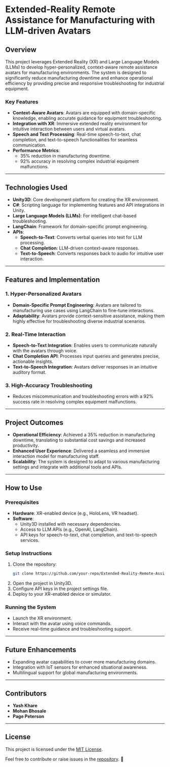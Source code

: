 # Extended-Reality Remote Assistance for Manufacturing with LLM-driven Avatars

## Overview

This project leverages Extended Reality (XR) and Large Language Models (LLMs) to develop hyper-personalized, context-aware remote assistance avatars for manufacturing environments. The system is designed to significantly reduce manufacturing downtime and enhance operational efficiency by providing precise and responsive troubleshooting for industrial equipment.

### Key Features
- **Context-Aware Avatars**: Avatars are equipped with domain-specific knowledge, enabling accurate guidance for equipment troubleshooting.
- **Integration with XR**: Immersive extended reality environment for intuitive interaction between users and virtual avatars.
- **Speech and Text Processing**: Real-time speech-to-text, chat completion, and text-to-speech functionalities for seamless communication.
- **Performance Metrics**:
  - 35% reduction in manufacturing downtime.
  - 92% accuracy in resolving complex industrial equipment malfunctions.

---

## Technologies Used
- **Unity3D**: Core development platform for creating the XR environment.
- **C#**: Scripting language for implementing features and API integrations in Unity.
- **Large Language Models (LLMs)**: For intelligent chat-based troubleshooting.
- **LangChain**: Framework for domain-specific prompt engineering.
- **APIs**:
  - **Speech-to-Text**: Converts verbal queries into text for LLM processing.
  - **Chat Completion**: LLM-driven context-aware responses.
  - **Text-to-Speech**: Converts responses back to audio for intuitive user interaction.

---

## Features and Implementation

### 1. Hyper-Personalized Avatars
- **Domain-Specific Prompt Engineering**: Avatars are tailored to manufacturing use cases using LangChain to fine-tune interactions.
- **Adaptability**: Avatars provide context-sensitive assistance, making them highly effective for troubleshooting diverse industrial scenarios.

### 2. Real-Time Interaction
- **Speech-to-Text Integration**: Enables users to communicate naturally with the avatars through voice.
- **Chat Completion API**: Processes input queries and generates precise, actionable insights.
- **Text-to-Speech Integration**: Avatars deliver responses in an intuitive auditory format.

### 3. High-Accuracy Troubleshooting
- Reduces miscommunication and troubleshooting errors with a 92% success rate in resolving complex equipment malfunctions.

---

## Project Outcomes
- **Operational Efficiency**: Achieved a 35% reduction in manufacturing downtime, translating to substantial cost savings and increased productivity.
- **Enhanced User Experience**: Delivered a seamless and immersive interaction model for manufacturing staff.
- **Scalability**: The system is designed to adapt to various manufacturing settings and integrate with additional tools and APIs.

---

## How to Use

### Prerequisites
- **Hardware**: XR-enabled device (e.g., HoloLens, VR headset).
- **Software**:
  - Unity3D installed with necessary dependencies.
  - Access to LLM APIs (e.g., OpenAI, LangChain).
  - API keys for speech-to-text, chat completion, and text-to-speech services.

### Setup Instructions
1. Clone the repository:
   ```bash
   git clone https://github.com/your-repo/Extended-Reality-Remote-Assistance
   ```
2. Open the project in Unity3D.
3. Configure API keys in the project settings file.
4. Deploy to your XR-enabled device or simulator.

### Running the System
- Launch the XR environment.
- Interact with the avatar using voice commands.
- Receive real-time guidance and troubleshooting support.

---

## Future Enhancements
- Expanding avatar capabilities to cover more manufacturing domains.
- Integration with IoT sensors for enhanced situational awareness.
- Multilingual support for global manufacturing environments.

---

## Contributors
- **Yash Khare** 
- **Mohan Bhosale**
- **Page Peterson**

---

## License
This project is licensed under the [MIT License](LICENSE).

Feel free to contribute or raise issues in the [repository](https://github.com/your-repo/Extended-Reality-Remote-Assistance). 🚀
